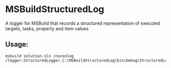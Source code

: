 # MSBuildStructuredLog
A logger for MSBuild that records a structured representation of executed targets, tasks, property and item values

## Usage: 

```
msbuild solution.sln /noconlog /logger:StructuredLogger,C:\MSBuildStructuredLog\bin\Debug\StructuredLogger.dll;buildlog1.xml
```

